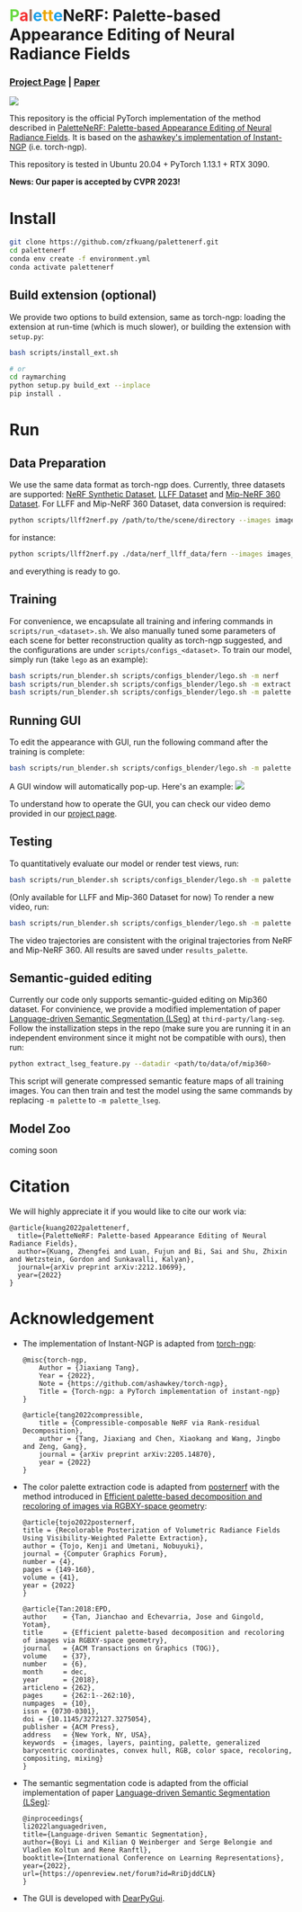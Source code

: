 # <span style="color: #6ada43">P</span><span style="color: #f43233">a</span><span style="color: #9c7563">l</span><span style="color: #1fa0e7">e</span><span style="color: #eba602">t</span><span style="color: #eba602">t</span><span style="color: #1fa0e7">e</span>NeRF: Palette-based Appearance Editing of Neural Radiance Fields

### [Project Page](https://palettenerf.github.io) | [Paper](https://arxiv.org/pdf/2212.10699.pdf) 
<img src="assets/teaser.png">


This repository is the official PyTorch implementation of the method described in [
PaletteNeRF: Palette-based Appearance Editing of Neural Radiance Fields](https://palettenerf.github.io). It is based on the [ashawkey's implementation of Instant-NGP](https://github.com/ashawkey/torch-ngp) (i.e. torch-ngp).

This repository is tested in Ubuntu 20.04 + PyTorch 1.13.1 + RTX 3090.

<b>News: Our paper is accepted by CVPR 2023!</b>

# Install
```bash
git clone https://github.com/zfkuang/palettenerf.git
cd palettenerf
conda env create -f environment.yml
conda activate palettenerf
```

## Build extension (optional)
We provide two options to build extension, same as torch-ngp: loading the extension at run-time (which is much slower), or building the extension with `setup.py`:

```bash
bash scripts/install_ext.sh

# or
cd raymarching
python setup.py build_ext --inplace 
pip install . 
```

# Run

## Data Preparation
We use the same data format as torch-ngp does. Currently, three datasets are supported: [NeRF Synthetic Dataset](https://drive.google.com/drive/folders/128yBriW1IG_3NJ5Rp7APSTZsJqdJdfc1), [LLFF Dataset](https://drive.google.com/drive/folders/14boI-o5hGO9srnWaaogTU5_ji7wkX2S7) and [Mip-NeRF 360 Dataset](http://storage.googleapis.com/gresearch/refraw360/360_v2.zip). For LLFF and Mip-NeRF 360 Dataset, data conversion is required:
```bash
python scripts/llff2nerf.py /path/to/the/scene/directory --images images_4 --downscale 4 --datatype <llff/mip360>
```
for instance:
```bash
python scripts/llff2nerf.py ./data/nerf_llff_data/fern --images images_4 --downscale 4 --datatype llff
```

and everything is ready to go.

## Training
For convenience, we encapsulate all training and infering commands in `scripts/run_<dataset>.sh`. We also manually tuned some parameters of each scene for better reconstruction quality as torch-ngp suggested, and the configurations are under `scripts/configs_<dataset>`. To train our model, simply run (take `lego` as an example): 
```bash
bash scripts/run_blender.sh scripts/configs_blender/lego.sh -m nerf
bash scripts/run_blender.sh scripts/configs_blender/lego.sh -m extract
bash scripts/run_blender.sh scripts/configs_blender/lego.sh -m palette
```

## Running GUI
To edit the appearance with GUI, run the following command after the training is complete:
```bash
bash scripts/run_blender.sh scripts/configs_blender/lego.sh -m palette -g
```
A GUI window will automatically pop-up. Here's an example:
<img src="assets/gui.png">

To understand how to operate the GUI, you can check our video demo provided in our [project page](https://palettenerf.github.io).

## Testing
To quantitatively evaluate our model or render test views, run:
```bash
bash scripts/run_blender.sh scripts/configs_blender/lego.sh -m palette -t
```

(Only available for LLFF and Mip-360 Dataset for now) To render a new video, run:
```bash
bash scripts/run_blender.sh scripts/configs_blender/lego.sh -m palette -v
```

The video trajectories are consistent with the original trajectories from NeRF and Mip-NeRF 360. 
All results are saved under `results_palette`.

## Semantic-guided editing
Currently our code only supports semantic-guided editing on Mip360 dataset. For convinience, we provide a modified implementation of paper [Language-driven Semantic Segmentation (LSeg)](https://github.com/isl-org/lang-seg) at ```third-party/lang-seg```. Follow the installization steps in the repo (make sure you are running it in an independent environment since it might not be compatible with ours), then run:
```bash
python extract_lseg_feature.py --datadir <path/to/data/of/mip360>
```
This script will generate compressed semantic feature maps of all training images. You can then train and test the model using the same commands by replacing ```-m palette``` to ```-m palette_lseg```.

## Model Zoo
coming soon

# Citation

We will highly appreciate it if you would like to cite our work via:
```
@article{kuang2022palettenerf,
  title={PaletteNeRF: Palette-based Appearance Editing of Neural Radiance Fields},
  author={Kuang, Zhengfei and Luan, Fujun and Bi, Sai and Shu, Zhixin and Wetzstein, Gordon and Sunkavalli, Kalyan},
  journal={arXiv preprint arXiv:2212.10699},
  year={2022}
}
```

# Acknowledgement

* The implementation of Instant-NGP is adapted from [torch-ngp](https://github.com/ashawkey/torch-ngp):
    ```
    @misc{torch-ngp,
        Author = {Jiaxiang Tang},
        Year = {2022},
        Note = {https://github.com/ashawkey/torch-ngp},
        Title = {Torch-ngp: a PyTorch implementation of instant-ngp}
    }

    @article{tang2022compressible,
        title = {Compressible-composable NeRF via Rank-residual Decomposition},
        author = {Tang, Jiaxiang and Chen, Xiaokang and Wang, Jingbo and Zeng, Gang},
        journal = {arXiv preprint arXiv:2205.14870},
        year = {2022}
    }
    ```
* The color palette extraction code is adapted from [posternerf](https://github.com/kenji-tojo/posternerf) with the method introduced in [Efficient palette-based decomposition and recoloring of images via RGBXY-space geometry](https://cragl.cs.gmu.edu/fastlayers/):
    ```
    @article{tojo2022posternerf,
	title = {Recolorable Posterization of Volumetric Radiance Fields Using Visibility-Weighted Palette Extraction},
	author = {Tojo, Kenji and Umetani, Nobuyuki},
	journal = {Computer Graphics Forum},
	number = {4},
	pages = {149-160},
	volume = {41},
	year = {2022}
    }

    @article{Tan:2018:EPD,
    author    = {Tan, Jianchao and Echevarria, Jose and Gingold, Yotam},
    title     = {Efficient palette-based decomposition and recoloring of images via RGBXY-space geometry},
    journal   = {ACM Transactions on Graphics (TOG)},
    volume    = {37},
    number    = {6},
    month     = dec,
    year      = {2018},
    articleno = {262},
    pages     = {262:1--262:10},
    numpages  = {10},
    issn = {0730-0301},
    doi = {10.1145/3272127.3275054},
    publisher = {ACM Press},
    address   = {New York, NY, USA},
    keywords  = {images, layers, painting, palette, generalized barycentric coordinates, convex hull, RGB, color space, recoloring, compositing, mixing}
    }
    ```

* The semantic segmentation code is adapted from the official implementation of paper [Language-driven Semantic Segmentation (LSeg)](https://github.com/isl-org/lang-seg):
    ```
    @inproceedings{
    li2022languagedriven,
    title={Language-driven Semantic Segmentation},
    author={Boyi Li and Kilian Q Weinberger and Serge Belongie and Vladlen Koltun and Rene Ranftl},
    booktitle={International Conference on Learning Representations},
    year={2022},
    url={https://openreview.net/forum?id=RriDjddCLN}
    }
    ```

* The GUI is developed with [DearPyGui](https://github.com/hoffstadt/DearPyGui).
